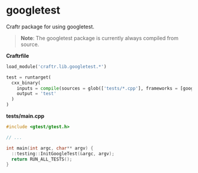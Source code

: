# googletest

Craftr package for using googletest.

> __Note__: The googletest package is currently always compiled from source.

__Craftrfile__

```python
load_module('craftr.lib.googletest.*')

test = runtarget(
  cxx_binary(
    inputs = compile(sources = glob(['tests/*.cpp'], frameworks = [googletest])),
    output = 'test'
  )
)
```

__tests/main.cpp__

```cpp
#include <gtest/gtest.h>

// ...

int main(int argc, char** argv) {
  ::testing::InitGoogleTest(&argc, argv);
  return RUN_ALL_TESTS();
}
```

